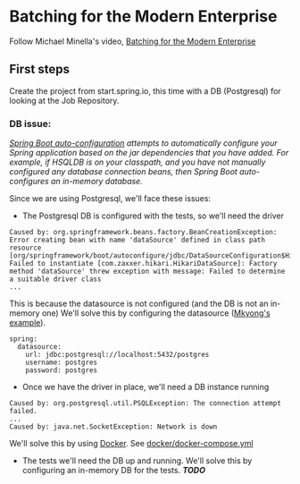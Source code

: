 # Batching for the Modern Enterprise

Follow Michael Minella's video, [Batching for the Modern Enterprise](https://www.youtube.com/watch?v=dIx81HYdpq4)

## First steps

Create the project from start.spring.io, this time with a DB (Postgresql) for looking at the Job Repository.

### DB issue:

*[Spring Boot auto-configuration](https://docs.spring.io/spring-boot/docs/3.1.4/reference/htmlsingle/#using.auto-configuration) attempts to automatically configure your Spring application based on the jar dependencies that you have added. For example, if HSQLDB is on your classpath, and you have not manually configured any database connection beans, then Spring Boot auto-configures an in-memory database.*

Since we are using Postgresql, we'll face these issues:
* The Postgresql DB is configured with the tests,  so we'll need the driver
```
Caused by: org.springframework.beans.factory.BeanCreationException: Error creating bean with name 'dataSource' defined in class path resource [org/springframework/boot/autoconfigure/jdbc/DataSourceConfiguration$Hikari.class]: Failed to instantiate [com.zaxxer.hikari.HikariDataSource]: Factory method 'dataSource' threw exception with message: Failed to determine a suitable driver class
...

```
This is because the datasource is not configured (and the DB is not an in-memory one)
We'll solve this by configuring the datasource ([Mkyong's example](https://mkyong.com/spring-boot/spring-boot-spring-data-jpa-postgresql/)).

```
spring:
  datasource:
    url: jdbc:postgresql://localhost:5432/postgres
    username: postgres
    password: postgres
```
 
* Once we have the driver in place, we'll need a DB instance running
```
Caused by: org.postgresql.util.PSQLException: The connection attempt failed.
...
Caused by: java.net.SocketException: Network is down
```
We'll solve this by using [Docker](https://www.docker.com/blog/how-to-use-the-postgres-docker-official-image/). 
See [docker/docker-compose.yml](docker/docker-compose.yml)

* The tests we'll need the DB up and running.
We'll solve this by configuring an in-memory DB for the tests.
**_TODO_**

